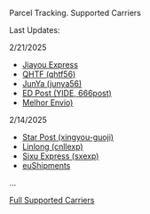 Parcel Tracking. Supported Carriers

Last Updates:

2/21/2025 
* [Jiayou Express](https://chinaparcels.com/couriers/jiayou-express/)
* [QHTF (qhtf56)](https://chinaparcels.com/couriers/qhtf-qhtf56/)
* [JunYa (junya56)](https://chinaparcels.com/couriers/junya-junya56/)
* [ED Post (YIDE, 666post)](https://chinaparcels.com/couriers/ed-post-yide-666post/)
* [Melhor Envio)](https://chinaparcels.com/couriers/melhor-envio/)

2/14/2025 
* [Star Post (xingyou-guoji)](https://chinaparcels.com/couriers/eushipments/)
* [Linlong (cnllexp)](https://chinaparcels.com/couriers/linlong-cnllexp/)
* [Sixu Express (sxexp)](https://chinaparcels.com/couriers/sixu-express-sxexp/)
* [euShipments](https://chinaparcels.com/couriers/eushipments/)

...

[Full Supported Carriers ](https://chinaparcels.com/couriers/)


<!--

**Here are some ideas to get you started:**

🙋‍♀️ A short introduction - what is your organization all about?
🌈 Contribution guidelines - how can the community get involved?
👩‍💻 Useful resources - where can the community find your docs? Is there anything else the community should know?
🍿 Fun facts - what does your team eat for breakfast?
🧙 Remember, you can do mighty things with the power of [Markdown](https://docs.github.com/github/writing-on-github/getting-started-with-writing-and-formatting-on-github/basic-writing-and-formatting-syntax)
-->
